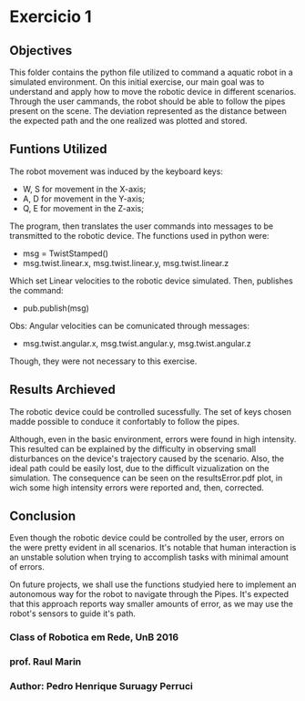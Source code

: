 # Exercicio 1

## Objectives

This folder contains the python file utilized to command a aquatic robot in a simulated environment.
On this initial exercise, our main goal was to understand and apply how to move the robotic device in different scenarios.
Through the user cammands, the robot should be able to follow the pipes present on the scene.
The deviation represented as the distance between the expected path and the one realized was plotted and stored.

## Funtions Utilized

The robot movement was induced by the keyboard keys:
	
* W, S for movement in the X-axis;
* A, D for movement in the Y-axis;
* Q, E for movement in the Z-axis;

The program, then translates the user commands into messages to be transmitted to the robotic device.
The functions used in python were:

* msg = TwistStamped()
* msg.twist.linear.x, msg.twist.linear.y, msg.twist.linear.z

Which set Linear velocities to the robotic device simulated.
Then, publishes the command:

* pub.publish(msg)

Obs: Angular velocities can be comunicated through messages:

* msg.twist.angular.x, msg.twist.angular.y, msg.twist.angular.z

Though, they were not necessary to this exercise.

## Results Archieved

The robotic device could be controlled sucessfully.
The set of keys chosen madde possible to conduce it confortably to follow the pipes.
 
Although, even in the basic environment, errors were found in high intensity.
This resulted can be explained by the difficulty in observing small disturbances on the device's trajectory caused by the scenario.
Also, the ideal path could be easily lost, due to the difficult vizualization on the simulation.
The consequence can be seen on the resultsError.pdf plot, in wich some high intensity errors were reported and, then, corrected.


## Conclusion

Even though the robotic device could be controlled by the user, errors on the were pretty evident in all scenarios.
It's notable that human interaction is an unstable solution when trying to accomplish tasks with minimal amount of errors.

On future projects, we shall use the functions studyied here to implement an autonomous way for the robot to navigate through the Pipes.
It's expected that this approach reports way smaller amounts of error, as we may use the robot's sensors to guide it's path.

### Class of Robotica em Rede, UnB 2016
### prof. Raul Marin
### Author: Pedro Henrique Suruagy Perruci
